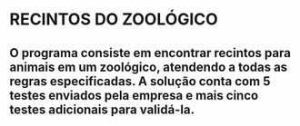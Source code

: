 # RECINTOS DO ZOOLÓGICO
## O programa consiste em encontrar recintos para animais em um zoológico, atendendo a todas as regras especificadas. A solução conta com 5 testes enviados pela empresa e mais cinco testes adicionais para validá-la.
